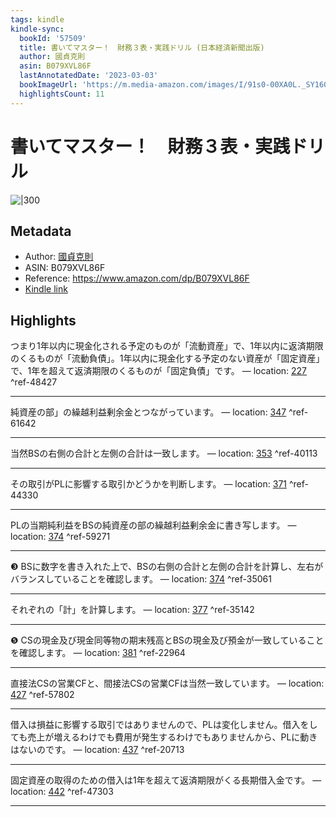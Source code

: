 ```yaml
---
tags: kindle
kindle-sync:
  bookId: '57509'
  title: 書いてマスター！　財務３表・実践ドリル (日本経済新聞出版)
  author: 國貞克則
  asin: B079XVL86F
  lastAnnotatedDate: '2023-03-03'
  bookImageUrl: 'https://m.media-amazon.com/images/I/91s0-00XA0L._SY160.jpg'
  highlightsCount: 11
---
```


# 書いてマスター！　財務３表・実践ドリル
![|300](https://m.media-amazon.com/images/I/91s0-00XA0L.jpg)
## Metadata
* Author: [國貞克則](https://www.amazon.comundefined)
* ASIN: B079XVL86F
* Reference: https://www.amazon.com/dp/B079XVL86F
* [Kindle link](kindle://book?action=open&asin=B079XVL86F)

## Highlights
つまり1年以内に現金化される予定のものが「流動資産」で、1年以内に返済期限のくるものが「流動負債」。1年以内に現金化する予定のない資産が「固定資産」で、1年を超えて返済期限のくるものが「固定負債」です。 — location: [227](kindle://book?action=open&asin=B079XVL86F&location=227) ^ref-48427

---
純資産の部」の繰越利益剰余金とつながっています。 — location: [347](kindle://book?action=open&asin=B079XVL86F&location=347) ^ref-61642

---
当然BSの右側の合計と左側の合計は一致します。 — location: [353](kindle://book?action=open&asin=B079XVL86F&location=353) ^ref-40113

---
その取引がPLに影響する取引かどうかを判断します。 — location: [371](kindle://book?action=open&asin=B079XVL86F&location=371) ^ref-44330

---
PLの当期純利益をBSの純資産の部の繰越利益剰余金に書き写します。 — location: [374](kindle://book?action=open&asin=B079XVL86F&location=374) ^ref-59271

---
❸ BSに数字を書き入れた上で、BSの右側の合計と左側の合計を計算し、左右がバランスしていることを確認します。 — location: [374](kindle://book?action=open&asin=B079XVL86F&location=374) ^ref-35061

---
それぞれの「計」を計算します。 — location: [377](kindle://book?action=open&asin=B079XVL86F&location=377) ^ref-35142

---
❺ CSの現金及び現金同等物の期末残高とBSの現金及び預金が一致していることを確認します。 — location: [381](kindle://book?action=open&asin=B079XVL86F&location=381) ^ref-22964

---
直接法CSの営業CFと、間接法CSの営業CFは当然一致しています。 — location: [427](kindle://book?action=open&asin=B079XVL86F&location=427) ^ref-57802

---
借入は損益に影響する取引ではありませんので、PLは変化しません。借入をしても売上が増えるわけでも費用が発生するわけでもありませんから、PLに動きはないのです。 — location: [437](kindle://book?action=open&asin=B079XVL86F&location=437) ^ref-20713

---
固定資産の取得のための借入は1年を超えて返済期限がくる長期借入金です。 — location: [442](kindle://book?action=open&asin=B079XVL86F&location=442) ^ref-47303

---
